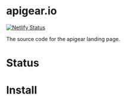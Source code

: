 # apigear.io

[![Netlify Status](https://api.netlify.com/api/v1/badges/4338fe9f-bd3c-421f-889c-43f6840980ba/deploy-status)](https://app.netlify.com/sites/gallant-goodall-bad756/deploys)


The source code for the apigear landing page.

# Status

# Install